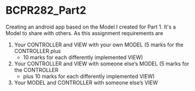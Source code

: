 # BCPR282_Part2
Creating an android app based on the Model I created for Part 1.
It's a Model to share with others.
As this assignment requirements are

1. Your CONTROLLER and VIEW with your own MODEL (5 marks for the CONTROLLER plus
    * 10 marks for each differently implemented VIEW)
2. Your CONTROLLER and VIEW with someone else’s MODEL (5 marks for the CONTROLLER
    * plus 10 marks for each differently implemented VIEW)
3. Your MODEL and CONTROLLER with someone else’s VIEW